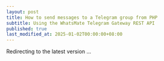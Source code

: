 ```yaml
---
layout: post
title: How to send messages to a Telegram group from PHP
subtitle: Using the WhatsMate Telegram Gateway REST API
published: true
last_modified_at: 2025-01-02T00:00:00+08:00
---
```




<script>
    function pageRedirect() {
        window.location.replace("/2022-06-23-send-telegram-group-message-php/");
    }      
    setTimeout("pageRedirect()", 1000);
</script>

Redirecting to the latest version ...

